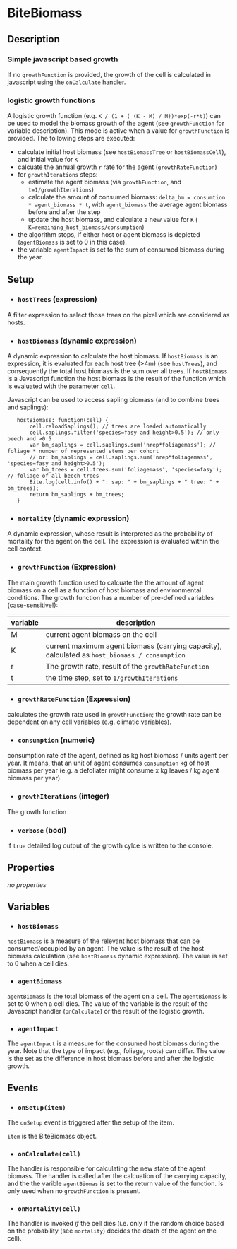 # BiteBiomass


## Description

### Simple javascript based growth

If no `growthFunction` is provided, the growth of the cell is calculated in javascript using the `onCalculate` handler.

### logistic growth functions

A logistic growth function (e.g. `K / (1 + ( (K - M) / M))*exp(-r*t)`) can be used to model the biomass growth of the agent (see `growthFunction` for variable description). This mode is active when a value for `growthFunction` is provided.
The following steps are executed:

* calculate initial host biomass (see `hostBiomassTree` or `hostBiomassCell`), and initial value for `K`
* calcuate the annual growth `r` rate for the agent (`growthRateFunction`)
* for `growthIterations` steps:
  * estimate the agent biomass (via `growthFunction`,  and `t=1/growthIterations`)
  * calculate the amount of consumed biomass: `delta_bm = consumtion * agent_biomass * t`, with `agent_biomass` the average 
    agent biomass before and after the step
  * update the host biomass, and calculate a new value for `K` ( `K=remaining_host_biomass/consumption`)
* the algorithm stops, if either host or agent biomass is depleted (`agentBiomass` is set to 0 in this case).
* the variable `agentImpact` is set to the sum of consumed biomass during the year.


## Setup

* ### `hostTrees` (expression)
A filter expression to select those trees on the pixel which are considered as hosts.

* ### `hostBiomass` (dynamic expression)
A dynamic expression to calculate the host biomass. If `hostBiomass` is an expression, it  is evaluated for each host tree (>4m) (see `hostTrees`), and consequently the total host biomass is the sum over all trees. If `hostBiomass` is a Javascript
function the host biomass is the result of the function which is evaluated with the parameter `cell`.

Javascript can be used to access sapling biomass (and to combine trees and saplings):

```
   hostBiomass: function(cell) {
       cell.reloadSaplings(); // trees are loaded automatically
       cell.saplings.filter('species=fasy and height>0.5'); // only beech and >0.5
       var bm_saplings = cell.saplings.sum('nrep*foliagemass'); // foliage * number of represented stems per cohort
       // or: bm_saplings = cell.saplings.sum('nrep*foliagemass', 'species=fasy and height>0.5');
       var bm_trees = cell.trees.sum('foliagemass', 'species=fasy'); // foliage of all beech trees
       Bite.log(cell.info() + ": sap: " + bm_saplings + " tree: " + bm_trees); 
       return bm_saplings + bm_trees;
   }
```

* ### `mortality` (dynamic expression)
A dynamic expression, whose result is interpreted as the probability of mortality for the agent on the cell.
The expression is evaluated within the cell context.

* ### `growthFunction` (Expression)
The main growth function used to calcuate the the amount of agent biomass on a cell as a function of host biomass and environmental
conditions. The growth function has a number of pre-defined variables (case-sensitive!):

variable | description 
----------| ----------
M | current agent biomass on the cell
K | current maximum agent biomass (carrying capacity), calculated as `host_biomass / consumption` 
r | The growth rate, result of the `growthRateFunction`
t | the time step, set to `1/growthIterations`


* ### `growthRateFunction` (Expression)
calculates the growth rate used in `growthFunction`; the growth rate can be dependent on any cell variables (e.g. climatic variables).

* ### `consumption` (numeric)
 consumption rate of the agent, defined as kg host biomass / units agent per year. It means, that an unit of agent
 consumes `consumption` kg of host biomass per year (e.g. a defoliater might consume x kg leaves / kg agent biomass per year).

* ### `growthIterations` (integer)
The growth function 

* ### `verbose` (bool)
if `true` detailed log output of the growth cylce is written to the console.
## Properties

*no properties*

## Variables

* ### `hostBiomass` 
`hostBiomass` is a measure of the relevant host biomass that can be consumed/occupied by an agent. The value is the result of the host biomass calculation (see `hostBiomass` dynamic expression).
The value is set to 0 when a cell dies.

* ### `agentBiomass` 
`agentBiomass` is the total biomass of the agent on a cell. The `agentBiomass` is set to 0 when
a cell dies. The value of the variable is the result of the Javascript handler (`onCalculate`) or the result of the logistic growth.

* ### `agentImpact`
The `agentImpact` is a measure for the consumed host biomass during the year. Note that the type
of impact (e.g., foliage, roots) can differ. The value is the set as the difference in host biomass before and after the logistic growth.


## Events

* ### `onSetup(item)` 
The `onSetup` event is triggered after the setup of the item. 

`item` is the BiteBiomass object.

* ### `onCalculate(cell)` 
The handler is responsible for calculating the new state of the agent biomass. The handler is called
after the calcuation of the carrying capacity, and the the varible `agentBiomas` is set to the return value
of the function. Is only used when no `growthFunction` is present.


* ### `onMortality(cell)` 
The handler is invoked *if* the cell dies (i.e. only if the random choice based on the probability (see `mortality`)
decides the death of the agent on the cell).



